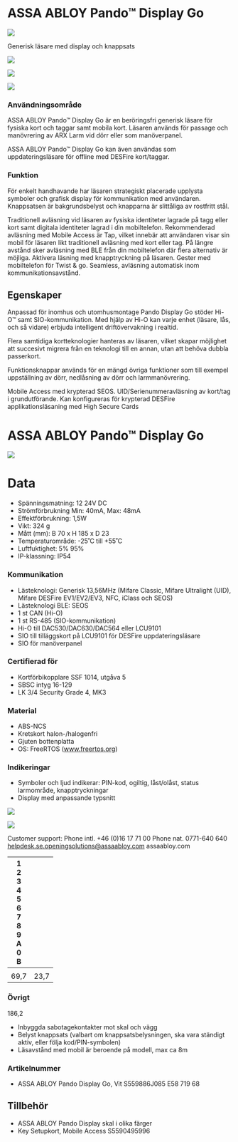 # ASSA ABLOY Pando™ Display Go

![](_page_0_Picture_1.jpeg)

Generisk läsare med display och knappsats

![](_page_0_Picture_3.jpeg)

![](_page_0_Picture_4.jpeg)

![](_page_0_Picture_5.jpeg)

### **Användningsområde**

ASSA ABLOY Pando™ Display Go är en beröringsfri generisk läsare för fysiska kort och taggar samt mobila kort. Läsaren används för passage och manövrering av ARX Larm vid dörr eller som manöverpanel.

ASSA ABLOY Pando™ Display Go kan även användas som uppdateringsläsare för offline med DESFire kort/taggar.

### **Funktion**

För enkelt handhavande har läsaren strategiskt placerade upplysta symboler och grafisk display för kommunikation med användaren. Knappsatsen är bakgrundsbelyst och knapparna är slittåliga av rostfritt stål.

Traditionell avläsning vid läsaren av fysiska identiteter lagrade på tagg eller kort samt digitala identiteter lagrad i din mobiltelefon. Rekommenderad avläsning med Mobile Access är Tap, vilket innebär att användaren visar sin mobil för läsaren likt traditionell avläsning med kort eller tag. På längre avstånd sker avläsning med BLE från din mobiltelefon där flera alternativ är möjliga. Aktivera läsning med knapptryckning på läsaren. Gester med mobiltelefon för Twist & go. Seamless, avläsning automatisk inom kommunikationsavstånd.

## **Egenskaper**

Anpassad för inomhus och utomhusmontage Pando Display Go stöder Hi-O™ samt SIO-kommunikation. Med hjälp av Hi-O kan varje enhet (läsare, lås, och så vidare) erbjuda intelligent driftövervakning i realtid.

Flera samtidiga kortteknologier hanteras av läsaren, vilket skapar möjlighet att succesivt migrera från en teknologi till en annan, utan att behöva dubbla passerkort.

Funktionsknappar används för en mängd övriga funktioner som till exempel uppställning av dörr, nedlåsning av dörr och larmmanövrering.

Mobile Access med krypterad SEOS. UID/Serienummeravläsning av kort/tag i grundutförande. Kan konfigureras för krypterad DESFire applikationsläsaning med High Secure Cards

# ASSA ABLOY Pando™ Display Go

![](_page_1_Picture_1.jpeg)

# **Data**

- Spänningsmatning: 12 24V DC
- Strömförbrukning Min: 40mA, Max: 48mA
- Effektförbrukning: 1,5W
- Vikt: 324 g
- Mått (mm): B 70 x H 185 x D 23
- Temperaturområde: -25˚C till +55˚C
- Luftfuktighet: 5% 95%
- IP-klassning: IP54

### **Kommunikation**

- Lästeknologi: Generisk 13,56MHz (Mifare Classic, Mifare Ultralight (UID), Mifare DESFire EV1/EV2/EV3, NFC, iClass och SEOS)
- Lästeknologi BLE: SEOS
- 1 st CAN (Hi-O)
- 1 st RS-485 (SIO-kommunikation)
- Hi-O till DAC530/DAC630/DAC564 eller LCU9101
- SIO till tilläggskort på LCU9101 för DESFire uppdateringsläsare
- SIO för manöverpanel

### **Certifierad för**

- Kortförbikopplare SSF 1014, utgåva 5
- SBSC intyg 16-129
- LK 3/4 Security Grade 4, MK3

### **Material**

- ABS-NCS
- Kretskort halon-/halogenfri
- Gjuten bottenplatta
- OS: FreeRTOS (www.freertos.org)

### **Indikeringar**

- Symboler och ljud indikerar: PIN-kod, ogiltig, låst/olåst, status larmområde, knapptryckningar
- Display med anpassande typsnitt

![](_page_1_Picture_31.jpeg)

![](_page_1_Figure_32.jpeg)

Customer support: Phone intl. +46 (0)16 17 71 00 Phone nat. 0771-640 640 helpdesk.se.openingsolutions@assaabloy.com assaabloy.com

| 1<br>2<br>3<br>4<br>5<br>6<br>7<br>8<br>9<br>A<br>0<br>B |      |
|----------------------------------------------------------|------|
|                                                          |      |
| 69,7                                                     | 23,7 |

### **Övrigt**

186,2

- Inbyggda sabotagekontakter mot skal och vägg
- Belyst knappsats (valbart om knappsatsbelysningen, ska vara ständigt aktiv, eller följa kod/PIN-symbolen)
- Läsavstånd med mobil är beroende på modell, max ca 8m

### **Artikelnummer**

- ASSA ABLOY Pando Display Go, Vit S559886J085 E58 719 68
## **Tillbehör**

- ASSA ABLOY Pando Display skal i olika färger
- Key Setupkort, Mobile Access S5590495996